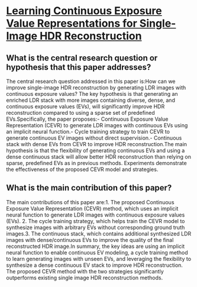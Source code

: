 # [Learning Continuous Exposure Value Representations for Single-Image HDR   Reconstruction](https://arxiv.org/abs/2309.03900)

## What is the central research question or hypothesis that this paper addresses?

The central research question addressed in this paper is:How can we improve single-image HDR reconstruction by generating LDR images with continuous exposure values? The key hypothesis is that generating an enriched LDR stack with more images containing diverse, dense, and continuous exposure values (EVs), will significantly improve HDR reconstruction compared to using a sparse set of predefined EVs.Specifically, the paper proposes:- Continuous Exposure Value Representation (CEVR) to generate LDR images with continuous EVs using an implicit neural function.- Cycle training strategy to train CEVR to generate continuous EV images without direct supervision.- Continuous stack with dense EVs from CEVR to improve HDR reconstruction.The main hypothesis is that the flexibility of generating continuous EVs and using a dense continuous stack will allow better HDR reconstruction than relying on sparse, predefined EVs as in previous methods. Experiments demonstrate the effectiveness of the proposed CEVR model and strategies.


## What is the main contribution of this paper?

The main contributions of this paper are:1. The proposed Continuous Exposure Value Representation (CEVR) method, which uses an implicit neural function to generate LDR images with continuous exposure values (EVs). 2. The cycle training strategy, which helps train the CEVR model to synthesize images with arbitrary EVs without corresponding ground truth images.3. The continuous stack, which contains additional synthesized LDR images with dense/continuous EVs to improve the quality of the final reconstructed HDR image.In summary, the key ideas are using an implicit neural function to enable continuous EV modeling, a cycle training method to learn generating images with unseen EVs, and leveraging the flexibility to synthesize a dense continuous EV stack to improve HDR reconstruction. The proposed CEVR method with the two strategies significantly outperforms existing single image HDR reconstruction methods.
